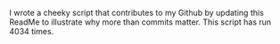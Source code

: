 I wrote a cheeky script that contributes to my Github by updating this ReadMe to illustrate why more than commits matter. This script has run 4034 times.